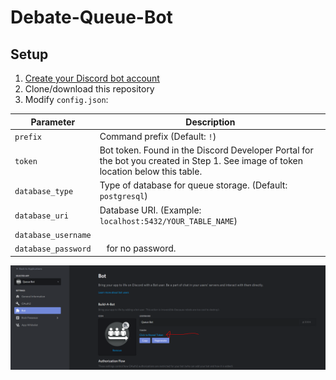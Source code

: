 # Debate-Queue-Bot
## Setup
1. [Create your Discord bot account](https://discordpy.readthedocs.io/en/latest/discord.html)
2. Clone/download this repository
3. Modify `config.json`:  

| Parameter           | Description                                                                                                                       |
|---------------------|-----------------------------------------------------------------------------------------------------------------------------------|
| `prefix`            | Command prefix (Default: `!`)                                                                                                     |
| `token`             | Bot token. Found in the Discord Developer Portal for the bot you created in Step 1. See image of token location below this table. |
| `database_type`     | Type of database for queue storage. (Default: `postgresql`)                                                                       |
| `database_uri`      | Database URI. (Example: `localhost:5432/YOUR_TABLE_NAME`)                                                                     |
| `database_username` |                                                                                                                                   |
| `database_password` | ` ` for no password.                                                                                                                                  |

![Token Location](docs/token_location.PNG)  
